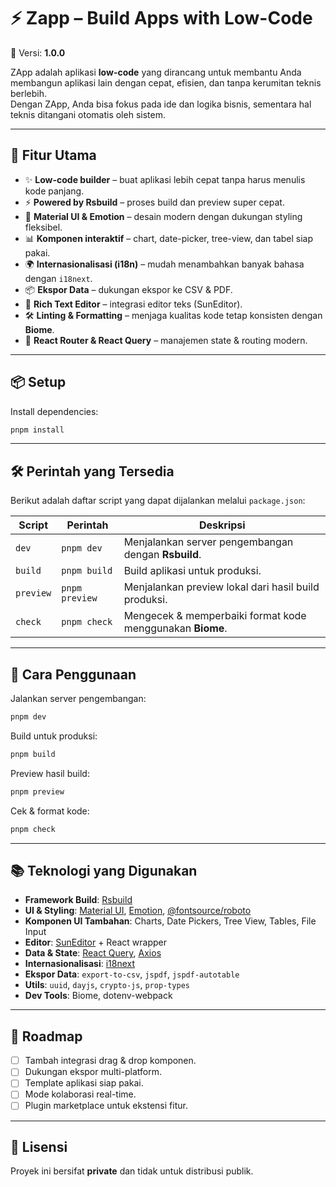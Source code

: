 # ⚡ Zapp – Build Apps with Low-Code

📌 Versi: **1.0.0**

ZApp adalah aplikasi **low-code** yang dirancang untuk membantu Anda membangun aplikasi lain dengan cepat, efisien, dan tanpa kerumitan teknis berlebih.  
Dengan ZApp, Anda bisa fokus pada ide dan logika bisnis, sementara hal teknis ditangani otomatis oleh sistem.

---

## 🚀 Fitur Utama
- ✨ **Low-code builder** – buat aplikasi lebih cepat tanpa harus menulis kode panjang.
- ⚡ **Powered by Rsbuild** – proses build dan preview super cepat.
- 🎨 **Material UI & Emotion** – desain modern dengan dukungan styling fleksibel.
- 📊 **Komponen interaktif** – chart, date-picker, tree-view, dan tabel siap pakai.
- 🌍 **Internasionalisasi (i18n)** – mudah menambahkan banyak bahasa dengan `i18next`.
- 📦 **Ekspor Data** – dukungan ekspor ke CSV & PDF.
- 📝 **Rich Text Editor** – integrasi editor teks (SunEditor).
- 🛠️ **Linting & Formatting** – menjaga kualitas kode tetap konsisten dengan **Biome**.
- 🔗 **React Router & React Query** – manajemen state & routing modern.

---

## 📦 Setup

Install dependencies:

```bash
pnpm install
```

---

## 🛠️ Perintah yang Tersedia

Berikut adalah daftar script yang dapat dijalankan melalui `package.json`:

| Script      | Perintah                   | Deskripsi                                                                 |
|-------------|----------------------------|---------------------------------------------------------------------------|
| `dev`       | `pnpm dev`                 | Menjalankan server pengembangan dengan **Rsbuild**.                       |
| `build`     | `pnpm build`               | Build aplikasi untuk produksi.                                            |
| `preview`   | `pnpm preview`             | Menjalankan preview lokal dari hasil build produksi.                      |
| `check`     | `pnpm check`               | Mengecek & memperbaiki format kode menggunakan **Biome**.                 |

---

## 🚦 Cara Penggunaan

Jalankan server pengembangan:
```bash
pnpm dev
```

Build untuk produksi:
```bash
pnpm build
```

Preview hasil build:
```bash
pnpm preview
```

Cek & format kode:
```bash
pnpm check
```

---

## 📚 Teknologi yang Digunakan

- **Framework Build**: [Rsbuild](https://rsbuild.dev/)
- **UI & Styling**: [Material UI](https://mui.com/), [Emotion](https://emotion.sh/), [@fontsource/roboto](https://fontsource.org/)
- **Komponen UI Tambahan**: Charts, Date Pickers, Tree View, Tables, File Input
- **Editor**: [SunEditor](https://github.com/JiHong88/SunEditor) + React wrapper
- **Data & State**: [React Query](https://tanstack.com/query), [Axios](https://axios-http.com/)
- **Internasionalisasi**: [i18next](https://www.i18next.com/)
- **Ekspor Data**: `export-to-csv`, `jspdf`, `jspdf-autotable`
- **Utils**: `uuid`, `dayjs`, `crypto-js`, `prop-types`
- **Dev Tools**: Biome, dotenv-webpack

---

## 📖 Roadmap

- [ ] Tambah integrasi drag & drop komponen.
- [ ] Dukungan ekspor multi-platform.
- [ ] Template aplikasi siap pakai.
- [ ] Mode kolaborasi real-time.
- [ ] Plugin marketplace untuk ekstensi fitur.

---

## 📜 Lisensi

Proyek ini bersifat **private** dan tidak untuk distribusi publik.
